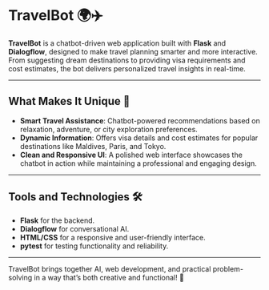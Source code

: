 # TravelBot 🌍✈️  

**TravelBot** is a chatbot-driven web application built with **Flask** and **Dialogflow**, designed to make travel planning smarter and more interactive. From suggesting dream destinations to providing visa requirements and cost estimates, the bot delivers personalized travel insights in real-time.  

---

## What Makes It Unique 🌟  
- **Smart Travel Assistance**: Chatbot-powered recommendations based on relaxation, adventure, or city exploration preferences.  
- **Dynamic Information**: Offers visa details and cost estimates for popular destinations like Maldives, Paris, and Tokyo.  
- **Clean and Responsive UI**: A polished web interface showcases the chatbot in action while maintaining a professional and engaging design.  

---

## Tools and Technologies 🛠️  
- **Flask** for the backend.  
- **Dialogflow** for conversational AI.  
- **HTML/CSS** for a responsive and user-friendly interface.  
- **pytest** for testing functionality and reliability.  

---

TravelBot brings together AI, web development, and practical problem-solving in a way that’s both creative and functional! 🚀
